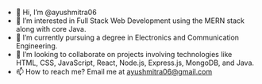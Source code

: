 - 👋 Hi, I’m @ayushmitra06
- 👀 I’m interested in Full Stack Web Development using the MERN stack along with core Java.
- 🌱 I’m currently pursuing a degree in Electronics and Communication Engineering.
- 💞️ I’m looking to collaborate on projects involving technologies like HTML, CSS, JavaScript, React, Node.js, Express.js, MongoDB, and Java.
- 📫 How to reach me? Email me at ayushmitra06@gmail.com

<!---
ayushmitra06/ayushmitra06 is a ✨ special ✨ repository because its `README.md` (this file) appears on your GitHub profile.
You can click the Preview link to take a look at your changes.
--->
